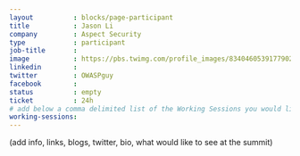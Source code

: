 ```yaml
---
layout          : blocks/page-participant
title           : Jason Li
company         : Aspect Security
type            : participant
job-title       :
image           : https://pbs.twimg.com/profile_images/834046053917790209/cZl865e9_400x400.jpg
linkedin        :
twitter         : OWASPguy
facebook        :
status          : empty
ticket          : 24h
# add below a comma delimited list of the Working Sessions you would like to attend (use the session's title)
working-sessions:
---
```


(add info, links, blogs, twitter, bio, what would like to see at the summit)
